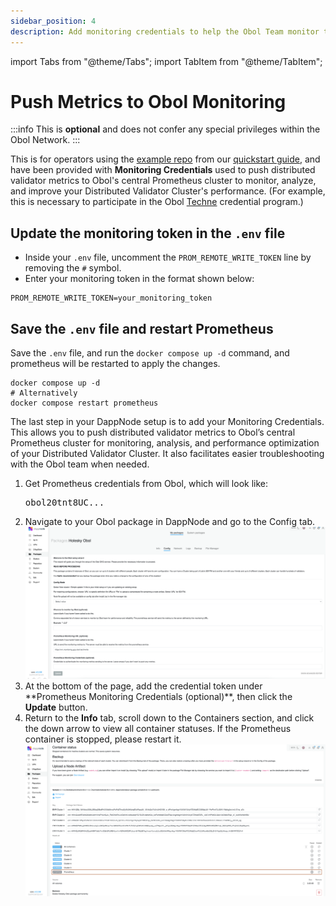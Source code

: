 ```yaml
---
sidebar_position: 4
description: Add monitoring credentials to help the Obol Team monitor the health of your cluster
---
```

import Tabs from "@theme/Tabs";
import TabItem from "@theme/TabItem";

# Push Metrics to Obol Monitoring

:::info
This is **optional** and does not confer any special privileges within the Obol Network.
:::

<Tabs groupId="set-prom-remote-write">
  <TabItem value="Quickstart" label="Quickstart">

This is for operators using the [example repo](https://github.com/ObolNetwork/charon-distributed-validator-node) from our [quickstart guide](../start/quickstart_overview.md), and have been provided with **Monitoring Credentials** used to push distributed validator metrics to Obol's central Prometheus cluster to monitor, analyze, and improve your Distributed Validator Cluster's performance. (For example, this is necessary to participate in the Obol [Techne](https://squadstaking.com/techne) credential program.)

## Update the monitoring token in the `.env` file  
- Inside your `.env` file, uncomment the `PROM_REMOTE_WRITE_TOKEN` line by removing the `#` symbol.  
- Enter your monitoring token in the format shown below:

```shell
PROM_REMOTE_WRITE_TOKEN=your_monitoring_token
```

## Save the `.env` file and restart Prometheus  
Save the `.env` file, and run the `docker compose up -d` command, and prometheus will be restarted to apply the changes.

```shell
docker compose up -d
# Alternatively
docker compose restart prometheus
```

</TabItem>
<TabItem value="Dappnode" label="Dappnode">

The last step in your DappNode setup is to add your Monitoring Credentials. This allows you to push distributed validator metrics to Obol’s central Prometheus cluster for monitoring, analysis, and performance optimization of your Distributed Validator Cluster. It also facilitates easier troubleshooting with the Obol team when needed.

<ol>
  <li>Get Prometheus credentials from Obol, which will look like:<pre>obol20tnt8UC...</pre></li>
  <li>Navigate to your Obol package in DappNode and go to the Config tab.</li>
    <img src="/img/monitoringDappnode.png" alt="Go to config tab" />
  <li>
    At the bottom of the page, add the credential token under **Prometheus Monitoring Credentials (optional)**, then click the <b>Update</b> button.
  </li>
  <li>
    Return to the <b>Info</b> tab, scroll down to the Containers section, and click the down arrow to view all container statuses. If the Prometheus container is stopped, please restart it.
    <img src="/img/restart-dappnode-container.png" alt="Restart containers" />
  </li>
</ol>

</TabItem>
</Tabs>


